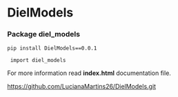 # DielModels

### Package diel_models

``` pip install DielModels==0.0.1 ```

``` import diel_models```

For more information read __index.html__ documentation file.

https://github.com/LucianaMartins26/DielModels.git




